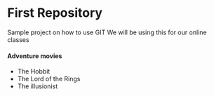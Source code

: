 # First Repository

Sample project on how to use GIT
We will be using this for our online classes

#### Adventure movies
- The Hobbit
- The Lord of the Rings
- The illusionist
